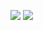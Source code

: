 <!-- ![](http://github-profile-summary-cards.vercel.app/api/cards/profile-details?username=uzairlive&theme=github_dark) -->
![](http://github-profile-summary-cards.vercel.app/api/cards/stats?username=uzairlive&theme=github_dark)
![](http://github-profile-summary-cards.vercel.app/api/cards/repos-per-language?username=uzairlive&theme=github_dark)
